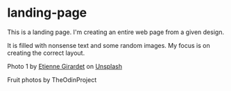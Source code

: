 # landing-page
This is a landing page. I'm creating an entire web page from a given design.

It is filled with nonsense text and some random images. My focus is on creating the correct layout.

Photo 1 by <a href="https://unsplash.com/@etiennegirardet?utm_source=unsplash&utm_medium=referral&utm_content=creditCopyText">Etienne Girardet</a> on <a href="https://unsplash.com/photos/PsXLP-BxXnI?utm_source=unsplash&utm_medium=referral&utm_content=creditCopyText">Unsplash</a>
  
Fruit photos by TheOdinProject